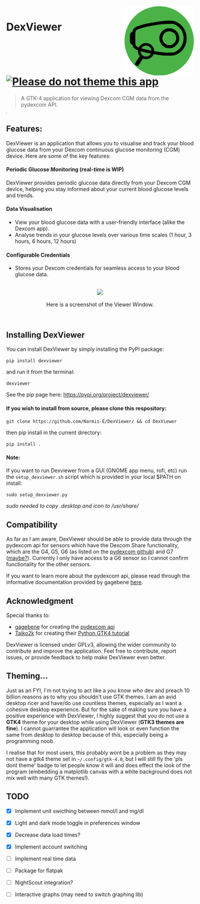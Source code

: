 <img src="dexviewer/data/icons/dexviewer.svg" align="right" width="186"/>

# DexViewer [![Please do not theme this app](https://stopthemingmy.app/badge.svg)](https://stopthemingmy.app)

> A GTK-4 application for viewing Dexcom CGM data from the pydexcom API.

<hr width=0>

## Features:
DexViewer is an application that allows you to visualise and track your blood glucose data from your Dexcom continuous glucose monitoring (CGM) device. Here are some of the key features:

#### Periodic Glucose Monitoring (real-time is WIP)
DexViewer provides periodic glucose data directly from your Dexcom CGM device, helping you stay informed about your current blood glucose levels and trends.

#### Data Visualisation
- View your blood glucose data with a user-friendly interface (alike the Dexcom app).
- Analyse trends in your glucose levels over various time scales (1 hour, 3 hours, 6 hours, 12 hours)

#### Configurable Credentials
- Stores your Dexcom credentials for seamless access to your blood glucose data.

<div align="center">
  <br>
  <img src="https://github.com/Narmis-E/DexViewer/assets/109248529/fc111824-c016-445e-95ad-e0e65b05f923"/>
  <p>Here is a screenshot of the Viewer Window.</p>
  <br>
</div>

## Installing DexViewer
You can install DexViewer by simply installing the PyPI package:
```
pip install dexviewer
```
and run it from the terminal:
```
dexviewer
```
See the pip page here: https://pypi.org/project/dexviewer/

#### If you wish to install from source, please clone this respository:
```
git clone https://github.com/Narmis-E/DexViewer/ && cd DexViewer
```
then pip install in the current directory:
```
pip install .
```
#### Note:
If you want to run Dexviewer from a GUI (GNOME app menu, rofi, etc) run the `setup_dexviewer.sh` script which is provided in your local $PATH on install:

```
sudo setup_dexviewer.py
```
*sudo needed to copy .desktop and icon to /usr/share/*


## Compatibility
As far as I am aware, DexViewer should be able to provide data through the pydexcom api for sensors which have the Dexcom Share functionality, which are the G4, G5, G6 (as listed on the [pydexcom github](https://github.com/gagebenne/pydexcom)) and G7 ([maybe?](https://github.com/gagebenne/pydexcom/issues/55)). 
Currently I only have access to a G6 sensor so I cannot confirm functionality for the other sensors.

If you want to learn more about the pydexcom api, please read through the informative documentation provided by gagebene [here](https://gagebenne.github.io/pydexcom/pydexcom.html).

## Acknowledgment
Special thanks to:
- [gagebene](https://github.com/gagebenne) for creating the [pydexcom api](https://github.com/gagebenne/pydexcom)
- [Taiko2k](https://github.com/Taiko2k) for creating their [Python GTK4 tutorial](https://github.com/Taiko2k/GTK4PythonTutorial)


DexViewer is licensed under GPLv3, allowing the wider community to contribute and improve the application.
Feel free to contribute, report issues, or provide feedback to help make DexViewer even better.

## Theming...
Just as an FYI, I'm not trying to act like a *you know who* dev and preach 10 billion reasons as to why you shouldn't use GTK themes. 
I am an avid desktop ricer and have/do use countless themes, especially as I want a cohesive desktop experience.
But for the sake of making sure you have a positive experience with DexViewer, 
I highly suggest that you do not use a **GTK4** theme for your desktop while using DexViewer (**GTK3 themes are fine**). 
I cannot guarrantee the application will look or even function the same from desktop to desktop because of this, especially being a programming noob.

I realise that for most users, this probably wont be a problem as they may not have a gtk4 theme set in `~/.config/gtk-4.0`, 
but I will still fly the 'pls dont theme' badge to let people know it will and does effect the look of the program 
(embedding a matplotlib canvas with a white background does not mix well with many GTK themes!).  

## TODO
- [x] Implement unit swicthing between mmol/l and mg/dl
- [x] Light and dark mode toggle in preferences window
- [x] Decrease data load times?
- [x] Implement account switching
- [ ] Implement real time data
- [ ] Package for flatpak
- [ ] NightScout integration?
- [ ] Interactive graphs (may need to switch graphing lib)

